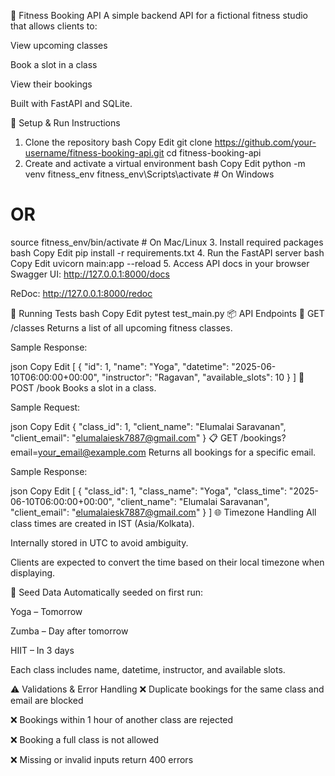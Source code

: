 🧪 Fitness Booking API
A simple backend API for a fictional fitness studio that allows clients to:

View upcoming classes

Book a slot in a class

View their bookings

Built with FastAPI and SQLite.

🚀 Setup & Run Instructions
1. Clone the repository
bash
Copy
Edit
git clone https://github.com/your-username/fitness-booking-api.git
cd fitness-booking-api
2. Create and activate a virtual environment
bash
Copy
Edit
python -m venv fitness_env
fitness_env\Scripts\activate  # On Windows
# OR
source fitness_env/bin/activate  # On Mac/Linux
3. Install required packages
bash
Copy
Edit
pip install -r requirements.txt
4. Run the FastAPI server
bash
Copy
Edit
uvicorn main:app --reload
5. Access API docs in your browser
Swagger UI: http://127.0.0.1:8000/docs

ReDoc: http://127.0.0.1:8000/redoc

🧪 Running Tests
bash
Copy
Edit
pytest test_main.py
📦 API Endpoints
📘 GET /classes
Returns a list of all upcoming fitness classes.

Sample Response:

json
Copy
Edit
[
  {
    "id": 1,
    "name": "Yoga",
    "datetime": "2025-06-10T06:00:00+00:00",
    "instructor": "Ragavan",
    "available_slots": 10
  }
]
📝 POST /book
Books a slot in a class.

Sample Request:

json
Copy
Edit
{
  "class_id": 1,
  "client_name": "Elumalai Saravanan",
  "client_email": "elumalaiesk7887@gmail.com"
}
📋 GET /bookings?email=your_email@example.com
Returns all bookings for a specific email.

Sample Response:

json
Copy
Edit
[
  {
    "class_id": 1,
    "class_name": "Yoga",
    "class_time": "2025-06-10T06:00:00+00:00",
    "client_name": "Elumalai Saravanan",
    "client_email": "elumalaiesk7887@gmail.com"
  }
]
🌐 Timezone Handling
All class times are created in IST (Asia/Kolkata).

Internally stored in UTC to avoid ambiguity.

Clients are expected to convert the time based on their local timezone when displaying.

🌱 Seed Data
Automatically seeded on first run:

Yoga – Tomorrow

Zumba – Day after tomorrow

HIIT – In 3 days

Each class includes name, datetime, instructor, and available slots.

⚠️ Validations & Error Handling
❌ Duplicate bookings for the same class and email are blocked

❌ Bookings within 1 hour of another class are rejected

❌ Booking a full class is not allowed

❌ Missing or invalid inputs return 400 errors

